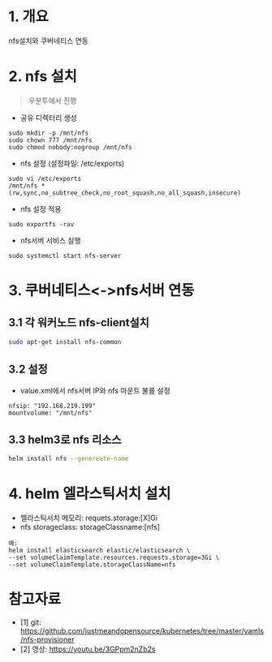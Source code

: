 # 1. 개요
nfs설치와 쿠버네티스 연동

# 2. nfs 설치
> 우분투에서 진행

* 공유 디렉터리 생성
```
sudo mkdir -p /mnt/nfs
sudo chown 777 /mnt/nfs
sudo chmod nobody:nogroup /mnt/nfs
```

* nfs 설정 (설정파일: /etc/exports)
```
sudo vi /etc/exports
/mnt/nfs *(rw,sync,no_subtree_check,no_root_squash,no_all_squash,insecure)
```

* nfs 설정 적용
```
sudo exportfs -rav
```

* nfs서버 서비스 실행
```
sudo systemctl start nfs-server
```

# 3. 쿠버네티스<->nfs서버 연동
## 3.1 각 워커노드 nfs-client설치
```sh
sudo apt-get install nfs-common
```
## 3.2 설정
* value.xml에서 nfs서버 IP와 nfs 마운트 불륨 설정
```
nfsip: "192.168.219.199"
mountvolume: "/mnt/nfs"
```

## 3.3 helm3로 nfs 리소스 
```sh
helm install nfs --genereate-name
```

# 4. helm 엘라스틱서치 설치
* 엘라스틱서치 메모리: requets.storage:[X]Gi
* nfs storageclass: storageClassname:[nfs]
```
예:
helm install elasticsearch elastic/elasticsearch \
--set volumeClaimTemplate.resources.requests.storage=3Gi \
--set volumeClaimTemplate.storageClassName=nfs
```

# 참고자료
* [1] git: https://github.com/justmeandopensource/kubernetes/tree/master/yamls/nfs-provisioner
* [2] 영상: https://youtu.be/3GPpm2nZb2s
